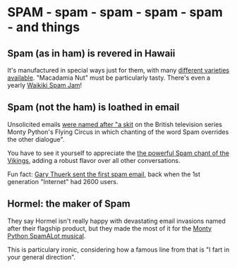 # SPAM - spam - spam - spam - spam - and things

## Spam (as in ham) is revered in Hawaii

It's manufactured in special ways just for them, with many <a href="https://en.wikipedia.org/wiki/Spam_(food)#Varieties" target="_blank">different varieties available</a>.  "Macadamia Nut" must be particularly tasty.  There's even a yearly [Waikiki Spam Jam](https://spamjamhawaii.com)!

## Spam (not the ham) is loathed in email

Unsolicited emails [were named after "a skit](http://www.merriam-webster.com/dictionary/spam) on the British television series Monty Python's Flying Circus in which chanting of the word Spam overrides the other dialogue".

You have to see it yourself to appreciate the [the powerful Spam chant of the Vikings](https://www.dailymotion.com/video/x9fly1), adding a robust flavor over all other conversations.

Fun fact: [Gary Thuerk sent the first spam email](https://moosend.com/blog/gary-thuerk-people-make-the-same-mistakes-over-and-over-again/), back when the 1st generation "Internet" had 2600 users.

## Hormel: the maker of Spam

They say Hormel isn't really happy with devastating email invasions named after their flagship product, but they made the most of it for the [Monty Python SpamALot musical](https://live.staticflickr.com/132/317748112_24b3d622d7_b.jpg).

This is particulary ironic, considering how a famous line from that is "I fart in your general direction".
